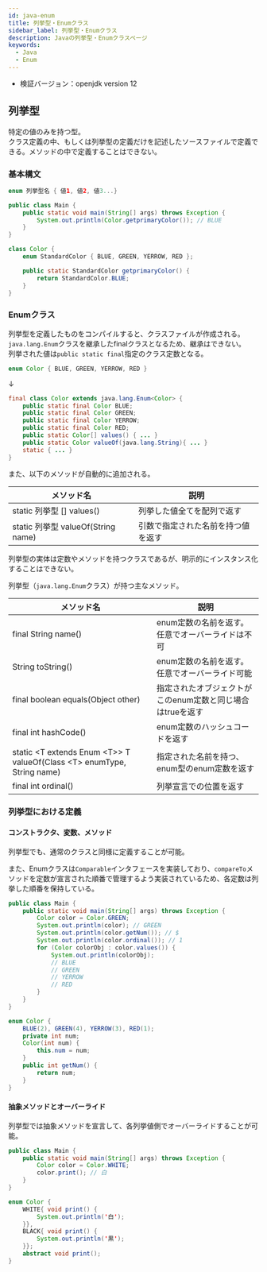```yaml
---
id: java-enum
title: 列挙型・Enumクラス
sidebar_label: 列挙型・Enumクラス
description: Javaの列挙型・Enumクラスページ
keywords:
  - Java
  - Enum
---
```


- 検証バージョン：openjdk version 12

## 列挙型
特定の値のみを持つ型。  
クラス定義の中、もしくは列挙型の定義だけを記述したソースファイルで定義できる。メソッドの中で定義することはできない。

### 基本構文

```java
enum 列挙型名 { 値1, 値2, 値3...}
```

```java
public class Main {
    public static void main(String[] args) throws Exception {
        System.out.println(Color.getprimaryColor()); // BLUE
    }
}

class Color {
    enum StandardColor { BLUE, GREEN, YERROW, RED };

    public static StandardColor getprimaryColor() {
        return StandardColor.BLUE;
    }
}
```

### Enumクラス
列挙型を定義したものをコンパイルすると、クラスファイルが作成される。  
`java.lang.Enum`クラスを継承したfinalクラスとなるため、継承はできない。  
列挙された値は`public static final`指定のクラス定数となる。

```java
enum Color { BLUE, GREEN, YERROW, RED }
```
↓
```java
final class Color extends java.lang.Enum<Color> {
    public static final Color BLUE;
    public static final Color GREEN;
    public static final Color YERROW;
    public static final Color RED;
    public static Color[] values() { ... }
    public static Color valueOf(java.lang.String){ ... }
    static { ... }
}
```

また、以下のメソッドが自動的に追加される。

|メソッド名|説明|
|---|---|
|static 列挙型 [] values()|列挙した値全てを配列で返す|
|static 列挙型 valueOf(String name)|引数で指定された名前を持つ値を返す|

列挙型の実体は定数やメソッドを持つクラスであるが、明示的にインスタンス化することはできない。

列挙型（`java.lang.Enum`クラス）が持つ主なメソッド。

|メソッド名|説明|
|---|---|
|final String name()|enum定数の名前を返す。任意でオーバーライドは不可|
|String toString()|enum定数の名前を返す。任意でオーバーライド可能|
|final boolean equals(Object other)|指定されたオブジェクトがこのenum定数と同じ場合はtrueを返す|
|final int hashCode()|enum定数のハッシュコードを返す|
|static &lt;T extends Enum &lt;T&gt;&gt; T valueOf(Class &lt;T&gt; enumType, String name)|指定された名前を持つ、enum型のenum定数を返す|
|final int ordinal()|列挙宣言での位置を返す|

### 列挙型における定義
#### コンストラクタ、変数、メソッド
列挙型でも、通常のクラスと同様に定義することが可能。

また、Enumクラスは`Comparable`インタフェースを実装しており、`compareTo`メソッドを定数が宣言された順番で管理するよう実装されているため、各定数は列挙した順番を保持している。

```java
public class Main {
    public static void main(String[] args) throws Exception {
        Color color = Color.GREEN;
        System.out.println(color); // GREEN
        System.out.println(color.getNum()); // $
        System.out.println(color.ordinal()); // 1
        for (Color colorObj : color.values()) {
            System.out.println(colorObj);
            // BLUE
            // GREEN
            // YERROW
            // RED
        }
    }
}

enum Color {
    BLUE(2), GREEN(4), YERROW(3), RED(1);
    private int num;
    Color(int num) {
        this.num = num;
    }
    public int getNum() {
        return num;
    }
}
```

#### 抽象メソッドとオーバーライド
列挙型では抽象メソッドを宣言して、各列挙値側でオーバーライドすることが可能。

```java
public class Main {
    public static void main(String[] args) throws Exception {
        Color color = Color.WHITE;
        color.print(); // 白
    }
}

enum Color {
    WHITE{ void print() {
        System.out.println('白');
    }},
    BLACK{ void print() {
        System.out.println('黒');
    }};
    abstract void print();
}
```
